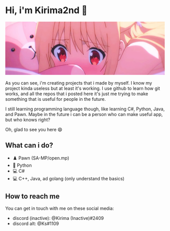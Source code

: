 # Hi, i'm Kirima2nd 👋
![](img/banner.png)

As you can see, i'm creating projects that i made by myself. I know my project kinda useless but at least it's working. I use github to learn how git works, and all the repos that i posted here it's just me trying to make something that is useful for people in the future.

I still learning programming language though, like learning C#, Python, Java, and Pawn. Maybe in the future i can be a person who can make useful app, but who knows right?

Oh, glad to see you here 😄

## What can i do?
* ♟️ Pawn (SA-MP/open.mp)
* 🐍 Python
* 💻 C#
* 💻 C++, Java, ad golang (only understand the basics)

## How to reach me
You can get in touch with me on these social media:

* discord (inactive): @Kirima (Inactive)#2409
* discord alt: @Ks#1109
